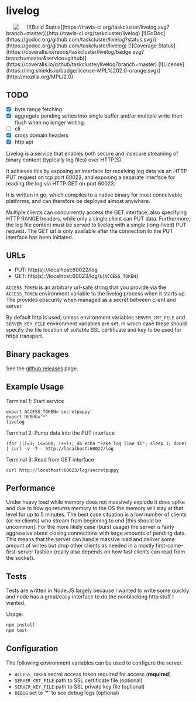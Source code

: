 # livelog
<img hspace="20" align="left" src="https://tools.taskcluster.net/lib/assets/taskcluster-120.png" />
[![Build Status](https://travis-ci.org/taskcluster/livelog.svg?branch=master)](http://travis-ci.org/taskcluster/livelog)
[![GoDoc](https://godoc.org/github.com/taskcluster/livelog?status.svg)](https://godoc.org/github.com/taskcluster/livelog)
[![Coverage Status](https://coveralls.io/repos/taskcluster/livelog/badge.svg?branch=master&service=github)](https://coveralls.io/github/taskcluster/livelog?branch=master)
[![License](https://img.shields.io/badge/license-MPL%202.0-orange.svg)](http://mozilla.org/MPL/2.0)

## TODO
  - [x] byte range fetching
  - [x] aggregate pending writes into single buffer and/or multiple write
    then flush when no longer writing.
  - [ ] cli
  - [x] cross domain headers
  - [x] http api

Livelog is a service that enables both secure and insecure streaming of binary
content (typically log files) over HTTP(S).

It achieves this by exposing an interface for receiving log data via an HTTP
PUT request on tcp port 60022, and exposing a separate interface for reading
the log via HTTP GET on port 60023.

It is written in go, which compiles to a native binary for most conceivable
platforms, and can therefore be deployed almost anywhere.

Multiple clients can concurrently access the GET interface, also specifying
HTTP RANGE headers, while only a single client can PUT data. Furthermore, the
log file content must be served to livelog with a single (long-lived) PUT
request. The GET url is only available after the connection to the PUT
interface has been initiated.

## URLs

* PUT: http(s)://localhost:60022/log
* GET: http(s)://localhost:60023/log/`${ACCESS_TOKEN}`

`ACCESS_TOKEN` is an arbitrary url-safe string that you provide via the
`ACCESS_TOKEN` environment variable to the livelog process when it starts up.
The provides obscurity when managed as a secret between client and server.

By default http is used, unless environment variables `SERVER_CRT_FILE` and
`SERVER_KEY_FILE` environment variables are set, in which case these should
specify the file location of suitable SSL certificate and key to be used for
https transport.

## Binary packages
See the [github releases](https://github.com/taskcluster/livelog/releases) page.

## Example Usage

Terminal 1: Start service

```
export ACCESS_TOKEN='secretpuppy'
export DEBUG='*'
livelog
```

Terminal 2: Pump data into the PUT interface

```
(for ((i=1; i<=500; i++)); do echo "Fake log line $i"; sleep 1; done) | curl -v -T - http://localhost:60022/log
```

Terminal 3: Read from GET interface

```
curl http://localhost:60023/log/secretpuppy
```

## Performance

Under heavy load while memory does not massively explode it does spike
and due to how go returns memory to the OS the memory will stay at that
level for up to 5 minutes. The best case situation is a low number of
clients (or no clients) who stream from beginning to end [this should be
uncommon]. For the more likely case (burst usage) the server is fairly
aggressive about closing connections with large amounts of pending data.
This means that the server can handle massive load and deliver some
amount of writes but drop other clients as needed in a mostly
first-come-first-server fashion (really also depends on how fast clients
can read from the socket).

## Tests

Tests are written in Node.JS largely because I wanted to write some
quickly and node has a great/easy interface to do the nonblocking
http stuff I wanted.

Usage:
```sh
npm install
npm test
```

## Configuration
The following environment variables can be used to configure the server.

 * `ACCESS_TOKEN` secret access token required for access (**required**)
 * `SERVER_CRT_FILE` path to SSL certificate file (optional)
 * `SERVER_KEY_FILE` path to SSL private key file (optional)
 * `DEBUG` set to '*' to see debug logs (optional)
